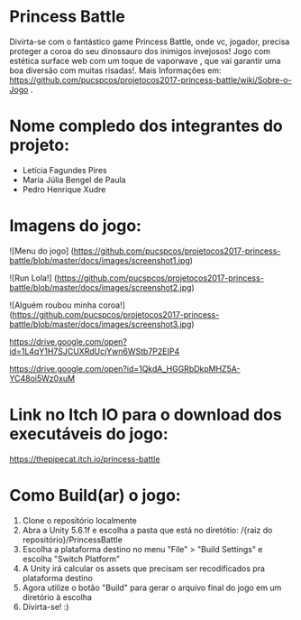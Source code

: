 # Princess Battle

Divirta-se com o fantástico game Princess Battle, onde vc, jogador, precisa proteger a coroa do seu dinossauro dos inimigos invejosos​! Jogo com estética surface web com um toque de vaporwave , que vai garantir uma boa diversão com muitas risadas!. Mais Informações em: https://github.com/pucspcos/projetocos2017-princess-battle/wiki/Sobre-o-Jogo .

# Nome compledo dos integrantes do projeto:

* Letícia Fagundes Pires
* Maria Júlia Bengel de Paula
* Pedro Henrique Xudre

# Imagens do jogo:

![Menu do jogo]
(https://github.com/pucspcos/projetocos2017-princess-battle/blob/master/docs/images/screenshot1.jpg)

![Run Lola!]
(https://github.com/pucspcos/projetocos2017-princess-battle/blob/master/docs/images/screenshot2.jpg)

![Alguém roubou minha coroa!]
(https://github.com/pucspcos/projetocos2017-princess-battle/blob/master/docs/images/screenshot3.jpg)

https://drive.google.com/open?id=1L4qY1H7SJCUXRdUcjYwn6WStb7P2EIP4

https://drive.google.com/open?id=1QkdA_HGGRbDkpMHZ5A-YC48oi5Wz0xuM

# Link no Itch IO para o download dos executáveis do jogo:

https://thepipecat.itch.io/princess-battle

# Como Build(ar) o jogo:

1. Clone o repositório localmente
2. Abra a Unity 5.6.1f e escolha a pasta que está no diretótio: /{raiz do repositório}/PrincessBattle
3. Escolha a plataforma destino no menu "File" > "Build Settings" e escolha "Switch Platform"
4. A Unity irá calcular os assets que precisam ser recodificados pra plataforma destino
5. Agora utilize o botão "Build" para gerar o arquivo final do jogo em um diretório à escolha
6. Divirta-se! :)
